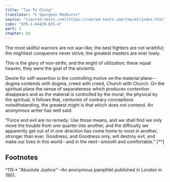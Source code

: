 ```yaml
---
title: "Tao Te Ching"
translator: "C Spurgeon Medhurst"
source: "[sacred-texts.com](https://sacred-texts.com/tao/mt/index.htm)"
isbn: "978-1-64429-025-4"
part: 2
chapter: 68
---
```

The most skillful warriors are not war-like; the best fighters are not wrathful; the mightiest conquerors never strive; the greatest masters are ever lowly.

This is the glory of non-strife; and the might of utilization; these equal heaven, they were the goal of the ancients.

Desire for self-assertion is the controlling motive on the material plane--dogma contends with dogma, creed with creed, Church with Church. On the spiritual plane the sense of separateness which produces contention disappears and as the material is controlled by the moral, the physical by the spiritual, it follows that, centuries of contrary conceptions notwithstanding, the greatest might is that which does not contend. An anonymous writer has well said:

"Force and evil are no remedy. Use those means, and we shall find we only move the trouble from one quarter into another, and the difficulty we apparently get out of in one direction has come home to roost in another, stronger than ever. Goodness, and Goodness only, will destroy evil, and make our lives in this world--and in the next--smooth and comfortable." [**]

## Footnotes

^115:\* "Absolute Justice"--An anonymous pamphlet published in London in 1901.